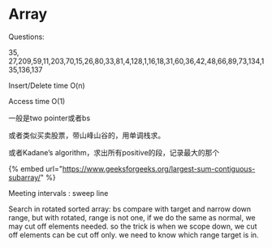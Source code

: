 # Array

Questions:

35, 27,209,59,11,203,70,15,26,80,33,81,4,128,1,16,18,31,60,36,42,48,66,89,73,134,135,136,137



Insert/Delete time O\(n\)

Access time O\(1\)



一般是two pointer或者bs



或者类似买卖股票，带山峰山谷的，用单调栈求。

或者Kadane’s algorithm，求出所有positive的段，记录最大的那个

{% embed url="https://www.geeksforgeeks.org/largest-sum-contiguous-subarray/" %}



Meeting intervals : sweep line



Search in rotated sorted array:  bs compare with target and narrow down range, but with rotated, range is not one, if we do the same as normal, we may cut off elements needed. so the trick is when we scope down, we cut off elements can be cut off only. we need to know which range target is in.





